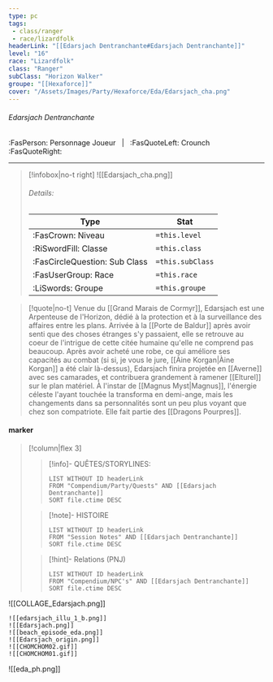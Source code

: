 ```yaml
---
type: pc
tags:
 - class/ranger
 - race/lizardfolk
headerLink: "[[Edarsjach Dentranchante#Edarsjach Dentranchante]]"
level: "16"
race: "Lizardfolk"
class: "Ranger"
subClass: "Horizon Walker"
groupe: "[[Hexaforce]]"
cover: "/Assets/Images/Party/Hexaforce/Eda/Edarsjach_cha.png"
---
```


###### Edarsjach Dentranchante
:FasPerson: Personnage Joueur &nbsp; | &nbsp; :FasQuoteLeft: Crounch :FasQuoteRight:
___
> [!infobox|no-t right]
> ![[Edarsjach_cha.png]]
> ###### Details:
> | Type | Stat |
> | ---- | ---- |
> | :FasCrown: Niveau   | `=this.level` |
> | :RiSwordFill: Classe |  `=this.class`|
> | :FasCircleQuestion: Sub Class |  `=this.subClass`|
> |  :FasUserGroup: Race |  `=this.race`|
> |  :LiSwords: Groupe |  `=this.groupe`|

> [!quote|no-t]
> Venue du [[Grand Marais de Cormyr]], Edarsjach est une Arpenteuse de l'Horizon, dédié à la protection et à la surveillance des affaires entre les plans. Arrivée à la [[Porte de Baldur]] après avoir senti que des choses étranges s'y passaient, elle se retrouve au coeur de l'intrigue de cette citée humaine qu'elle ne comprend pas beaucoup. Après avoir acheté une robe, ce qui améliore ses capacités au combat (si si, je vous le jure, [[Àine Korgan|Àine Korgan]] a été clair là-dessus), Edarsjach finira projetée en [[Averne]] avec ses camarades, et contribuera grandement à ramener [[Elturel]] sur le plan matériel. À l'instar de [[Magnus Myst|Magnus]], l'énergie céleste l'ayant touchée la transforma en demi-ange, mais les changements dans sa personnalités sont un peu plus voyant que chez son compatriote.
> Elle fait partie des [[Dragons Pourpres]].
 
#### marker
> [!column|flex 3]
>> [!info]- QUÊTES/STORYLINES:
>>```dataview
>>LIST WITHOUT ID headerLink
>>FROM "Compendium/Party/Quests" AND [[Edarsjach Dentranchante]]
>>SORT file.ctime DESC
>
>>[!note]- HISTOIRE
>>```dataview
>>LIST WITHOUT ID headerLink
>>FROM "Session Notes" AND [[Edarsjach Dentranchante]]
>>SORT file.ctime DESC
>
>>[!hint]- Relations (PNJ)
>>```dataview
>>LIST WITHOUT ID headerLink
>>FROM "Compendium/NPC's" AND [[Edarsjach Dentranchante]]
>>SORT file.ctime DESC

![[COLLAGE_Edarsjach.png]]
```image-layout-masonry-3
![[edarsjach_illu_1_b.png]]
![[Edarsjach.png]]
![[beach_episode_eda.png]]
![[Edarsjach_origin.png]]
![[CHOMCHOM02.gif]]
![[CHOMCHOM01.gif]]
```
![[eda_ph.png]]